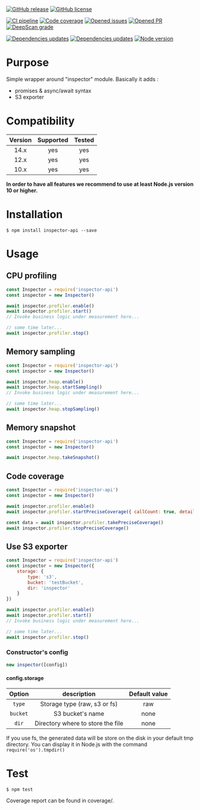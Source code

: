 [![GitHub release](https://img.shields.io/npm/v/inspector-api.svg)](https://github.com/wallet77/v8-inspector-api/releases/)
[![GitHub license](https://img.shields.io/github/license/wallet77/v8-inspector-api.svg)](https://github.com/wallet77/v8-inspector-api/blob/master/LICENSE)

[![CI pipeline](https://github.com/wallet77/v8-inspector-api/workflows/Node.js%20CI/badge.svg)](https://github.com/wallet77/v8-inspector-api/actions?query=workflow%3A%22Node.js+CI%22)
[![Code coverage](https://codecov.io/gh/wallet77/v8-inspector-api/branch/master/graph/badge.svg)](https://codecov.io/gh/wallet77/v8-inspector-api)
[![Opened issues](https://img.shields.io/github/issues-raw/wallet77/v8-inspector-api)](https://github.com/wallet77/v8-inspector-api/issues)
[![Opened PR](https://img.shields.io/github/issues-pr-raw/wallet77/v8-inspector-api)](https://github.com/wallet77/v8-inspector-api/pulls)
[![DeepScan grade](https://deepscan.io/api/teams/12061/projects/15020/branches/292505/badge/grade.svg)](https://deepscan.io/dashboard#view=project&tid=12061&pid=15020&bid=292505)

[![Dependencies updates](https://img.shields.io/david/wallet77/v8-inspector-api.svg)](https://github.com/wallet77/v8-inspector-api)
[![Dependencies updates](https://img.shields.io/david/dev/wallet77/v8-inspector-api.svg)](https://github.com/wallet77/v8-inspector-api)
[![Node version](https://img.shields.io/node/v-lts/inspector-api.svg)](https://github.com/wallet77/v8-inspector-api)

# Purpose

Simple wrapper around "inspector" module.
Basically it adds :
- promises & async/await syntax
- S3 exporter

# Compatibility

| Version       | Supported     | Tested         |
|:-------------:|:-------------:|:--------------:|
| 14.x          | yes           | yes            |
| 12.x          | yes           | yes            |
| 10.x          | yes           | yes            |

**In order to have all features we recommend to use at least Node.js version 10 or higher.**

# Installation

```console
$ npm install inspector-api --save
```

# Usage

## CPU profiling
```javascript
const Inspector = require('inspector-api')
const inspector = new Inspector()

await inspector.profiler.enable()
await inspector.profiler.start()
// Invoke business logic under measurement here...

// some time later...
await inspector.profiler.stop()

```

## Memory sampling
```javascript
const Inspector = require('inspector-api')
const inspector = new Inspector()

await inspector.heap.enable()
await inspector.heap.startSampling()
// Invoke business logic under measurement here...

// some time later...
await inspector.heap.stopSampling()

```

## Memory snapshot
```javascript
const Inspector = require('inspector-api')
const inspector = new Inspector()

await inspector.heap.takeSnapshot()

```

## Code coverage
```javascript
const Inspector = require('inspector-api')
const inspector = new Inspector()

await inspector.profiler.enable()
await inspector.profiler.startPreciseCoverage({ callCount: true, detailed: true })

const data = await inspector.profiler.takePreciseCoverage()
await inspector.profiler.stopPreciseCoverage()

```

## Use S3 exporter
```javascript
const Inspector = require('inspector-api')
const inspector = new Inspector({
    storage: {
        type: 's3',
        bucket: 'testBucket',
        dir: 'inspector'
    }
})

await inspector.profiler.enable()
await inspector.profiler.start()
// Invoke business logic under measurement here...

// some time later...
await inspector.profiler.stop()

```

### Constructor's config

```javascript
new inspector([config])
```

#### config.storage

| Option        | description                                | Default value  |
|:-------------:|:------------------------------------------:|:--------------:|
| `type`        | Storage type (raw, s3 or fs)               | raw            |
| `bucket`      | S3 bucket's name                           | none           |
| `dir`         | Directory where to store the file          | none           |

If you use fs, the generated data will be store on the disk in your default tmp directory.
You can display it in Node.js with the command `require('os').tmpdir()`

# Test

```console
$ npm test
```

Coverage report can be found in coverage/.
